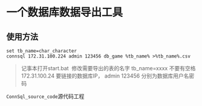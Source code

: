 # 一个数据库数据导出工具
## 使用方法
```dos
set tb_name=char_character
connsql 172.31.100.224 admin 123456 db_game %tb_name% >%tb_name%.csv
```
> 记事本打开start.bat  修改需要导出的表的名字 tb_name=xxxx 不要有空格
> 172.31.100.24 要链接的数据库IP， admin 123456 分别为数据库用户名密码

`ConnSql_source_code`源代码工程
